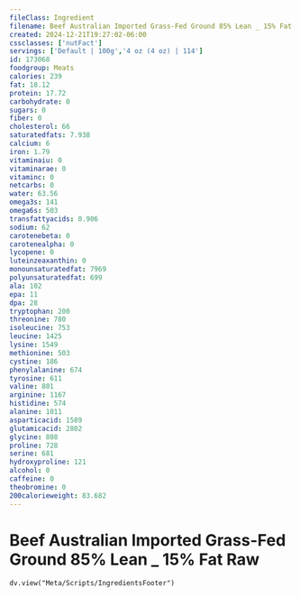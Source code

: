 ```yaml
---
fileClass: Ingredient
filename: Beef Australian Imported Grass-Fed Ground 85% Lean _ 15% Fat Raw
created: 2024-12-21T19:27:02-06:00
cssclasses: ['nutFact']
servings: ['Default | 100g','4 oz (4 oz) | 114']
id: 173068
foodgroup: Meats
calories: 239
fat: 18.12
protein: 17.72
carbohydrate: 0
sugars: 0
fiber: 0
cholesterol: 66
saturatedfats: 7.938
calcium: 6
iron: 1.79
vitaminaiu: 0
vitaminarae: 0
vitaminc: 0
netcarbs: 0
water: 63.56
omega3s: 141
omega6s: 503
transfattyacids: 0.906
sodium: 62
carotenebeta: 0
carotenealpha: 0
lycopene: 0
luteinzeaxanthin: 0
monounsaturatedfat: 7969
polyunsaturatedfat: 699
ala: 102
epa: 11
dpa: 28
tryptophan: 200
threonine: 780
isoleucine: 753
leucine: 1425
lysine: 1549
methionine: 503
cystine: 186
phenylalanine: 674
tyrosine: 611
valine: 801
arginine: 1167
histidine: 574
alanine: 1011
asparticacid: 1589
glutamicacid: 2802
glycine: 808
proline: 728
serine: 681
hydroxyproline: 121
alcohol: 0
caffeine: 0
theobromine: 0
200calorieweight: 83.682
---
```


# Beef Australian Imported Grass-Fed Ground 85% Lean _ 15% Fat Raw

```dataviewjs
dv.view("Meta/Scripts/IngredientsFooter")
```